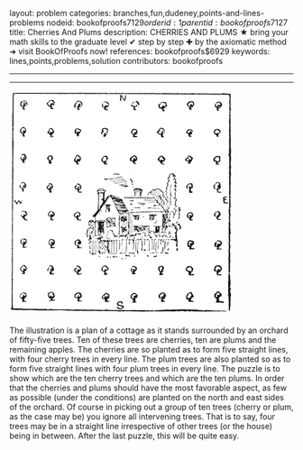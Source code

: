 layout: problem
categories: branches,fun,dudeney,points-and-lines-problems
nodeid: bookofproofs$7129
orderid: 1
parentid: bookofproofs$7127
title: Cherries And Plums
description: CHERRIES AND PLUMS &#9733; bring your math skills to the graduate level &#10004; step by step &#10010; by the axiomatic method &#10140; visit BookOfProofs now!
references: bookofproofs$6929
keywords: lines,points,problems,solution
contributors: bookofproofs

---


---

![q207](https://github.com/bookofproofs/bookofproofs.github.io/blob/main/_sources/_assets/images/dudeney/q207.png?raw=true)

The illustration is a plan of a cottage as it stands surrounded by an orchard of fifty-five trees. Ten of these trees are cherries, ten are plums and the remaining apples. The cherries are so planted as to form five straight lines, with four cherry trees in every line. The plum trees are also planted so as to form five straight lines with four plum trees in every line. The puzzle is to show which are the ten cherry trees and which are the ten plums. In order that the cherries and plums should have the most favorable aspect, as few as possible (under the conditions) are planted on the north and east sides of the orchard. Of course in picking out a group of ten trees (cherry or plum, as the case may be) you ignore all intervening trees. That is to say, four trees may be in a straight line irrespective of other trees (or the house) being in between. After the last puzzle, this will be quite easy.
